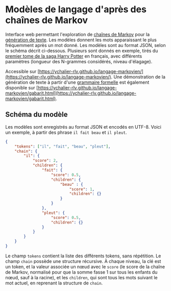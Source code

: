 # Modèles de langage d'après des chaînes de Markov

Interface web permettant l'exploration de [chaînes de Markov](https://fr.wikipedia.org/wiki/Cha%C3%AEne_de_Markov) pour la [génération de texte](https://fr.wikipedia.org/wiki/Mod%C3%A8le_de_langage). Les modèles donnent les mots apparaissant le plus fréquemment après un mot donné. Les modèles sont au format JSON, selon le schéma décrit ci-dessous. Plusieurs sont donnés en exemple, tirés du [premier tome de la saga Harry Potter](https://fr.wikipedia.org/wiki/Harry_Potter_%C3%A0_l%27%C3%A9cole_des_sorciers) en français, avec différents paramètres (longueur des N-grammes considérés, niveau d'élagage).

Accessible sur [https://ychalier-rlv.github.io/langage-markovien/](https://ychalier-rlv.github.io/langage-markovien/). Une démonstration de la génération de texte à partir d'une [grammaire formelle](https://fr.wikipedia.org/wiki/Grammaire_formelle) est également disponible sur [https://ychalier-rlv.github.io/langage-markovien/gabarit.html](https://ychalier-rlv.github.io/langage-markovien/gabarit.html).

## Schéma du modèle

Les modèles sont enregistrés au format JSON et encodés en UTF-8. Voici un exemple, à partir des phrase `il fait beau` et `il pleut`.

```json
{
    "tokens": ["il", "fait", "beau", "pleut"],
    "chain": {
        "il": {
            "score": 2,
            "children": {
                "fait": {
                    "score": 0.5,
                    "children": {
                        "beau" : {
                            "score": 1,
                            "children": {}
                        }
                    }
                },
                "pleut": {
                    "score": 0.5,
                    "children": {}
                }
            }
        }
    }
}
```

Le champ `tokens` contient la liste des différents tokens, sans répétition. Le champ `chain` possède une structure récursive. À chaque niveau, la clé est un token, et la valeur associée un nœud avec le `score` (le score de la chaîne de Markov, normalisé pour que la somme fasse 1 sur tous les enfants du nœud, sauf à la racine), et les `children`, qui sont tous les mots suivant le mot actuel, en reprenant la structure de `chain`.
